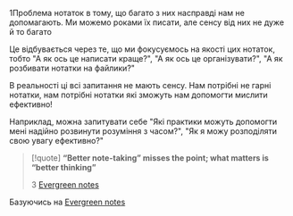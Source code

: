 1Проблема нотаток в тому, що багато з них насправді нам не допомагають. Ми можемо роками їх писати, але сенсу від них не дуже й то багато

Це відбувається через те, що ми фокусуємось на якості цих нотаток, тобто "А як ось це написати краще?", "А як ось це організувати?", "А як розбивати нотатки на файлики?"

В реальності ці всі запитання не мають сенсу. Нам потрібні не гарні нотатки, нам потрібні нотатки які зможуть нам допомогти мислити ефективно!

Наприклад, можна запитувати себе "Які практики можуть допомогти мені надійно розвинути розуміння з часом?", "Як я можу розподіляти свою увагу ефективно?"

> [!quote]
> **“Better note-taking” misses the point; what matters is “better thinking”**
> 
> З [Evergreen notes](https://notes.andymatuschak.org/Evergreen_notes?stackedNotes=zAf4oNSV9qB38ncSvYEZGAb&stackedNotes=zUhd6Hb5dk35PPpnCHvd6bV&stackedNotes=zDfV5GX8kKScLkE8Dq1rFUk)

Базуючись на [Evergreen notes](https://notes.andymatuschak.org/Evergreen_notes?stackedNotes=zAf4oNSV9qB38ncSvYEZGAb&stackedNotes=zUhd6Hb5dk35PPpnCHvd6bV&stackedNotes=zDfV5GX8kKScLkE8Dq1rFUk)


